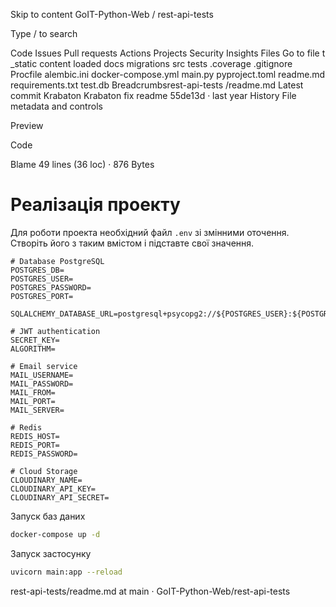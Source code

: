 Skip to content
GoIT-Python-Web
/
rest-api-tests

Type / to search

Code
Issues
Pull requests
Actions
Projects
Security
Insights
Files
Go to file
t
_static content loaded
docs
migrations
src
tests
.coverage
.gitignore
Procfile
alembic.ini
docker-compose.yml
main.py
pyproject.toml
readme.md
requirements.txt
test.db
Breadcrumbsrest-api-tests
/readme.md
Latest commit
Krabaton
Krabaton
fix readme
55de13d
 · 
last year
History
File metadata and controls

Preview

Code

Blame
49 lines (36 loc) · 876 Bytes
# Реалізація проекту

Для роботи проекта необхідний файл `.env` зі змінними оточення.
Створіть його з таким вмістом і підставте свої значення.

```dotenv
# Database PostgreSQL
POSTGRES_DB=
POSTGRES_USER=
POSTGRES_PASSWORD=
POSTGRES_PORT=

SQLALCHEMY_DATABASE_URL=postgresql+psycopg2://${POSTGRES_USER}:${POSTGRES_PASSWORD}@localhost:${POSTGRES_PORT}/${POSTGRES_DB}

# JWT authentication
SECRET_KEY=
ALGORITHM=

# Email service
MAIL_USERNAME=
MAIL_PASSWORD=
MAIL_FROM=
MAIL_PORT=
MAIL_SERVER=

# Redis
REDIS_HOST=
REDIS_PORT=
REDIS_PASSWORD=

# Cloud Storage
CLOUDINARY_NAME=
CLOUDINARY_API_KEY=
CLOUDINARY_API_SECRET=
```

Запуск баз даних


```bash
docker-compose up -d
```

Запуск застосунку


```bash
uvicorn main:app --reload
```
rest-api-tests/readme.md at main · GoIT-Python-Web/rest-api-tests